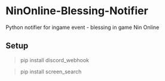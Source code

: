 # NinOnline-Blessing-Notifier
Python notifier for ingame event - blessing in game Nin Online


## Setup
> pip install discord_webhook 

> pip install screen_search 
